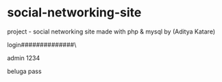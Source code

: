 # social-networking-site
project - social networking site made with php &amp; mysql by  (Aditya Katare)


login##############\\

admin
1234

beluga
pass
